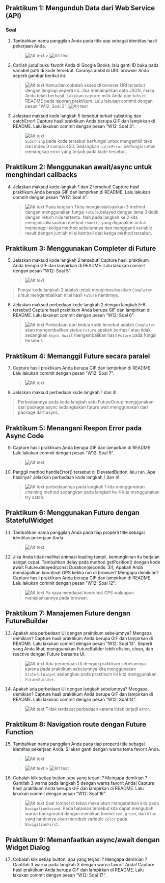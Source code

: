 ## Praktikum 1: Mengunduh Data dari Web Service (API)

### Soal

1. Tambahkan nama panggilan Anda pada title app sebagai identitas hasil pekerjaan Anda.
   > ![Alt text](image.png) > ![Alt text](image-3.png)
2. Carilah judul buku favorit Anda di Google Books, lalu ganti ID buku pada variabel path di kode tersebut. Caranya ambil di URL browser Anda seperti gambar berikut ini.
   > ![Alt text](image-1.png)
   > Kemudian cobalah akses di browser URI tersebut dengan lengkap seperti ini. Jika menampilkan data JSON, maka Anda telah berhasil. Lakukan capture milik Anda dan tulis di README pada laporan praktikum. Lalu lakukan commit dengan pesan "W12: Soal 2".
   > ![Alt text](image-2.png)
3. Jelaskan maksud kode langkah 5 tersebut terkait substring dan catchError!
   Capture hasil praktikum Anda berupa GIF dan lampirkan di README. Lalu lakukan commit dengan pesan "W12: Soal 3".
   > ![Alt text](praktikum-1.gif)  
   > `Substring` pada kode tersebut berfungsi untuk mengambil teks dari index 0 sampai 450. Sedangkan `catchError` berfungsi untuk menangkap error yang terjadi pada kode tersebut.

## Praktikum 2: Menggunakan await/async untuk menghindari callbacks

4. Jelaskan maksud kode langkah 1 dan 2 tersebut!
   Capture hasil praktikum Anda berupa GIF dan lampirkan di README. Lalu lakukan commit dengan pesan "W12: Soal 4".

   > ![Alt text](praktikum-2.gif)
   > Pada langkah 1 kita menginisialisasikan 3 method dengan menggunakan fungsi `Future`.delayed dengan lama 3 detik dengan return nilai tertentu. Nah pada langkah ke 2 kita menginisialiasasikan method `count()` yang digunakan untuk memanggil ketiga method sebelumnya dan mengganti variable result dengan jumlah nilai kembali dari ketiga method tersebut.

## Praktikum 3: Menggunakan Completer di Future

5. Jelaskan maksud kode langkah 2 tersebut!
   Capture hasil praktikum Anda berupa GIF dan lampirkan di README. Lalu lakukan commit dengan pesan "W12: Soal 5".

   > ![Alt text](praktikum-3.gif)

> Fungsi kode langkah 2 adalah untuk menginisialisasikan `Completer` untuk mengembalikan nilai hasil `Future` nantinnya.

6. Jelaskan maksud perbedaan kode langkah 2 dengan langkah 5-6 tersebut!
   Capture hasil praktikum Anda berupa GIF dan lampirkan di README. Lalu lakukan commit dengan pesan "W12: Soal 6".
   > ![Alt text](praktikum-3-2.gif)
   > Perbedaan dari kedua kode tersebut adalah `Completer` akan mengembalikan status `Future` apakah berhasil atau tidak sedangkan `Async Await` mengembalikan hasil `Future` pada fungsi tersebut.

## Praktikum 4: Memanggil Future secara paralel

7. Capture hasil praktikum Anda berupa GIF dan lampirkan di README. Lalu lakukan commit dengan pesan "W12: Soal 7".

   > ![Alt text](praktikum-4.gif)

8. Jelaskan maksud perbedaan kode langkah 1 dan 4!

> Perbedaannya pada kode langkah satu FutureGroup menggunakan dari package async sedangkakan future.wait menggunakan dari package dart:async.

## Praktikum 5: Menangani Respon Error pada Async Code

9. Capture hasil praktikum Anda berupa GIF dan lampirkan di README. Lalu lakukan commit dengan pesan "W12: Soal 9".

   > ![Alt text](praktikum5.gif)

10. Panggil method handleError() tersebut di ElevatedButton, lalu run. Apa hasilnya? Jelaskan perbedaan kode langkah 1 dan 4!
    > ![Alt text](praktikum5.gif)
    > perbedaannya pada langkah 1 kita menggunakan chaining method sedangkan pada langkah ke 4 kita menggunakan try catch.

## Praktikum 6: Menggunakan Future dengan StatefulWidget

11. Tambahkan nama panggilan Anda pada tiap properti title sebagai identitas pekerjaan Anda.
    > ![Alt text](image-4.png)
12. Jika Anda tidak melihat animasi loading tampil, kemungkinan itu berjalan sangat cepat. Tambahkan delay pada method getPosition() dengan kode await Future.delayed(const Duration(seconds: 3));
    Apakah Anda mendapatkan koordinat GPS ketika run di browser? Mengapa demikian?
    Capture hasil praktikum Anda berupa GIF dan lampirkan di README. Lalu lakukan commit dengan pesan "W12: Soal 12".
    > ![Alt text](praktikum6.gif)
    > Ya saya mendapat koordinat GPS walaupun menjalankannya pada browser.

## Praktikum 7: Manajemen Future dengan FutureBuilder

13. Apakah ada perbedaan UI dengan praktikum sebelumnya? Mengapa demikian?
    Capture hasil praktikum Anda berupa GIF dan lampirkan di README. Lalu lakukan commit dengan pesan "W12: Soal 13".
    Seperti yang Anda lihat, menggunakan FutureBuilder lebih efisien, clean, dan reactive dengan Future bersama UI.

    > ![Alt text](praktikum7-1.gif)
    > Ada perbedaan UI dengan praktikum sebelumnya karena pada praktikum sebelumnya kita menggunakan `StatefulWidget` sedangkan pada praktikum ini kita menggunakan `FutureBuilder`.

14. Apakah ada perbedaan UI dengan langkah sebelumnya? Mengapa demikian?
    Capture hasil praktikum Anda berupa GIF dan lampirkan di README. Lalu lakukan commit dengan pesan "W12: Soal 14".
    > ![Alt text](praktikum7-1.gif)
    > Tidak terdapat perbedaan karena tidak terjadi error.

## Praktikum 8: Navigation route dengan Future Function

15. Tambahkan nama panggilan Anda pada tiap properti title sebagai identitas pekerjaan Anda.
    Silakan ganti dengan warna tema favorit Anda.

    > ![Alt text](image-5.png)

    > ![Alt text](image-7.png) > ![Alt text](image-8.png)

16. Cobalah klik setiap button, apa yang terjadi ? Mengapa demikian ?
    Gantilah 3 warna pada langkah 5 dengan warna favorit Anda!
    Capture hasil praktikum Anda berupa GIF dan lampirkan di README. Lalu lakukan commit dengan pesan "W12: Soal 16".
    > ![Alt text](praktikum-8.gif)
    > Saat tombol di tekan maka akan mengarahkan kita pada `NavigationSecond`. Pada halaman tersebut kita dapat mengubah warna background dengan menekan tombol `red`, `green`, dan `blue` yang nantinnya akan merubah variable `color` pada `NavigationFirst`.

## Praktikum 9: Memanfaatkan async/await dengan Widget Dialog

17. Cobalah klik setiap button, apa yang terjadi ? Mengapa demikian ?
    Gantilah 3 warna pada langkah 3 dengan warna favorit Anda!
    Capture hasil praktikum Anda berupa GIF dan lampirkan di README. Lalu lakukan commit dengan pesan "W12: Soal 17".
